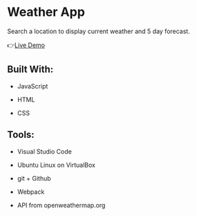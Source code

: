 # Weather App

Search a location to display current weather and 5 day forecast.

:point_right:[Live Demo](https://isabelleann.github.io/weather-app/)

## Built With:

- JavaScript

- HTML

- CSS

## Tools:

- Visual Studio Code

- Ubuntu Linux on VirtualBox

- git + Github

- Webpack

- API from openweathermap.org
